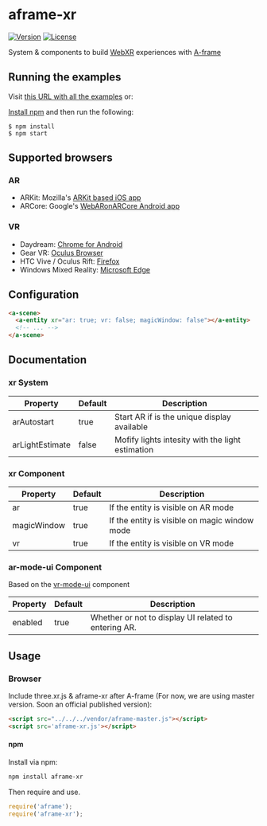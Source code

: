 # aframe-xr

[![Version](http://img.shields.io/npm/v/aframe-xr.svg?style=flat-square)](https://npmjs.org/package/aframe-xr)
[![License](http://img.shields.io/npm/l/aframe-xr.svg?style=flat-square)](https://npmjs.org/package/aframe-xr)

System &amp; components to build [WebXR](https://github.com/mozilla/webxr-api) experiences with [A-frame](https://github.com/aframevr/aframe)

## Running the examples

Visit [this URL with all the examples](https://mozilla.github.io/aframe-xr/) or:

<a href="https://docs.npmjs.com/getting-started/installing-node">Install npm</a> and then run the following:

```
$ npm install
$ npm start
```

## Supported browsers

### AR

  - ARKit: Mozilla's [ARKit based iOS app](https://github.com/mozilla/webxr-ios)
  - ARCore: Google's [WebARonARCore Android app](https://github.com/google-ar/WebARonARCore)

### VR

  - Daydream: [Chrome for Android](https://webvr.rocks/chrome_for_android)
  - Gear VR: [Oculus Browser](https://webvr.rocks/oculus_browser)
  - HTC Vive / Oculus Rift: [Firefox](https://webvr.rocks/firefox)
  - Windows Mixed Reality: [Microsoft Edge](https://webvr.rocks/microsoft_edge)

## Configuration

```html
<a-scene>
  <a-entity xr="ar: true; vr: false; magicWindow: false"></a-entity>
  <!-- ... -->
</a-scene>
```

## Documentation

### xr System

| Property                        | Default | Description                                          |
|---------------------------------|---------|------------------------------------------------------|
| arAutostart                     | true    | Start AR if is the unique display available          |
| arLightEstimate                 | false   | Mofify lights intesity with the light estimation     |

### xr Component

| Property                        | Default | Description                                          |
|---------------------------------|---------|------------------------------------------------------|
| ar                              | true    | If the entity is visible on AR mode                  |
| magicWindow                     | true    | If the entity is visible on magic window mode        |
| vr                              | true    | If the entity is visible on VR mode                  |

### ar-mode-ui Component

Based on the [vr-mode-ui](https://github.com/aframevr/aframe/blob/v0.7.0/src/components/scene/vr-mode-ui.js) component

| Property                        | Default | Description                                          |
|---------------------------------|---------|------------------------------------------------------|
| enabled                         | true    | Whether or not to display UI related to entering AR. |

## Usage

### Browser
Include three.xr.js &amp; aframe-xr after A-frame (For now, we are using master version. Soon an official published version):
```html
<script src="../../../vendor/aframe-master.js"></script>
<script src='aframe-xr.js'></script>
```

#### npm

Install via npm:

```bash
npm install aframe-xr
```

Then require and use.

```js
require('aframe');
require('aframe-xr');
```